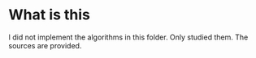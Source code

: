 # What is this
I did not implement the algorithms in this folder. Only studied them. The sources are provided. 